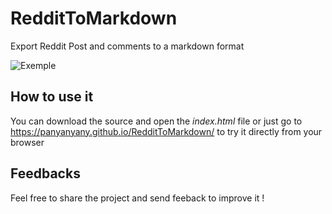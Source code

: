 # RedditToMarkdown
Export Reddit Post and comments to a markdown format

![Exemple](https://raw.githubusercontent.com/farnots/RedditToMarkdown/master/exemple.png)

## How to use it

You can download the source and open the *index.html* file or just go to https://panyanyany.github.io/RedditToMarkdown/ to try it directly from your browser

## Feedbacks

Feel free to share the project and send feeback to improve it ! 
